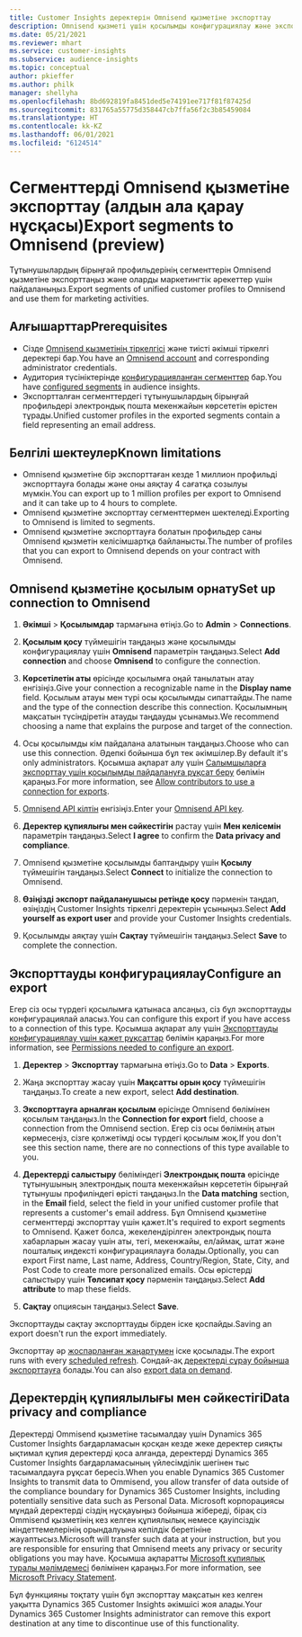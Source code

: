 ```yaml
---
title: Customer Insights деректерін Omnisend қызметіне экспорттау
description: Omnisend қызметі үшін қосылымды конфигурациялау және экспорттау жолы туралы ақпарат.
ms.date: 05/21/2021
ms.reviewer: mhart
ms.service: customer-insights
ms.subservice: audience-insights
ms.topic: conceptual
author: pkieffer
ms.author: philk
manager: shellyha
ms.openlocfilehash: 8bd692819fa8451ded5e74191ee717f81f87425d
ms.sourcegitcommit: 831765a55775d358447cb7ffa56f2c3b85459084
ms.translationtype: HT
ms.contentlocale: kk-KZ
ms.lasthandoff: 06/01/2021
ms.locfileid: "6124514"
---
```

# <a name="export-segments-to-omnisend-preview"></a><span data-ttu-id="6ad80-103">Сегменттерді Omnisend қызметіне экспорттау (алдын ала қарау нұсқасы)</span><span class="sxs-lookup"><span data-stu-id="6ad80-103">Export segments to Omnisend (preview)</span></span>

<span data-ttu-id="6ad80-104">Тұтынушылардың бірыңғай профильдерінің сегменттерін Omnisend қызметіне экспорттаңыз және оларды маркетингтік әрекеттер үшін пайдаланыңыз.</span><span class="sxs-lookup"><span data-stu-id="6ad80-104">Export segments of unified customer profiles to Omnisend and use them for marketing activities.</span></span>

## <a name="prerequisites"></a><span data-ttu-id="6ad80-105">Алғышарттар</span><span class="sxs-lookup"><span data-stu-id="6ad80-105">Prerequisites</span></span>

-   <span data-ttu-id="6ad80-106">Сізде [Omnisend қызметінің тіркелгісі](https://www.omnisend.com/) және тиісті әкімші тіркелгі деректері бар.</span><span class="sxs-lookup"><span data-stu-id="6ad80-106">You have an [Omnisend account](https://www.omnisend.com/) and corresponding administrator credentials.</span></span>
-   <span data-ttu-id="6ad80-107">Аудитория түсініктерінде [конфигурацияланған сегменттер](segments.md) бар.</span><span class="sxs-lookup"><span data-stu-id="6ad80-107">You have [configured segments](segments.md) in audience insights.</span></span>
-   <span data-ttu-id="6ad80-108">Экспортталған сегменттердегі тұтынушылардың бірыңғай профильдері электрондық пошта мекенжайын көрсететін өрістен тұрады.</span><span class="sxs-lookup"><span data-stu-id="6ad80-108">Unified customer profiles in the exported segments contain a field representing an email address.</span></span>

## <a name="known-limitations"></a><span data-ttu-id="6ad80-109">Белгілі шектеулер</span><span class="sxs-lookup"><span data-stu-id="6ad80-109">Known limitations</span></span>

- <span data-ttu-id="6ad80-110">Omnisend қызметіне бір экспорттаған кезде 1 миллион профильді экспорттауға болады және оны аяқтау 4 сағатқа созылуы мүмкін.</span><span class="sxs-lookup"><span data-stu-id="6ad80-110">You can export up to 1 million profiles per export to Omnisend and it can take up to 4 hours to complete.</span></span>
- <span data-ttu-id="6ad80-111">Omnisend қызметіне экспорттау сегменттермен шектеледі.</span><span class="sxs-lookup"><span data-stu-id="6ad80-111">Exporting to Omnisend is limited to segments.</span></span>
- <span data-ttu-id="6ad80-112">Omnisend қызметіне экспорттауға болатын профильдер саны Omnisend қызметін келісімшартқа байланысты.</span><span class="sxs-lookup"><span data-stu-id="6ad80-112">The number of profiles that you can export to Omnisend depends on your contract with Omnisend.</span></span>

## <a name="set-up-connection-to-omnisend"></a><span data-ttu-id="6ad80-113">Omnisend қызметіне қосылым орнату</span><span class="sxs-lookup"><span data-stu-id="6ad80-113">Set up connection to Omnisend</span></span>

1. <span data-ttu-id="6ad80-114">**Әкімші** > **Қосылымдар** тармағына өтіңіз.</span><span class="sxs-lookup"><span data-stu-id="6ad80-114">Go to **Admin** > **Connections**.</span></span>

1. <span data-ttu-id="6ad80-115">**Қосылым қосу** түймешігін таңдаңыз және қосылымды конфигурациялау үшін **Omnisend** параметрін таңдаңыз.</span><span class="sxs-lookup"><span data-stu-id="6ad80-115">Select **Add connection** and choose **Omnisend** to configure the connection.</span></span>

1. <span data-ttu-id="6ad80-116">**Көрсетілетін аты** өрісінде қосылымға оңай танылатын атау енгізіңіз.</span><span class="sxs-lookup"><span data-stu-id="6ad80-116">Give your connection a recognizable name in the **Display name** field.</span></span> <span data-ttu-id="6ad80-117">Қосылым атауы мен түрі осы қосылымды сипаттайды.</span><span class="sxs-lookup"><span data-stu-id="6ad80-117">The name and the type of the connection describe this connection.</span></span> <span data-ttu-id="6ad80-118">Қосылымның мақсатын түсіндіретін атауды таңдауды ұсынамыз.</span><span class="sxs-lookup"><span data-stu-id="6ad80-118">We recommend choosing a name that explains the purpose and target of the connection.</span></span>

1. <span data-ttu-id="6ad80-119">Осы қосылымды кім пайдалана алатынын таңдаңыз.</span><span class="sxs-lookup"><span data-stu-id="6ad80-119">Choose who can use this connection.</span></span> <span data-ttu-id="6ad80-120">Әдепкі бойынша бұл тек әкімшілер.</span><span class="sxs-lookup"><span data-stu-id="6ad80-120">By default it's only administrators.</span></span> <span data-ttu-id="6ad80-121">Қосымша ақпарат алу үшін [Салымшыларға экспорттау үшін қосылымды пайдалануға рұқсат беру](connections.md#allow-contributors-to-use-a-connection-for-exports) бөлімін қараңыз.</span><span class="sxs-lookup"><span data-stu-id="6ad80-121">For more information, see [Allow contributors to use a connection for exports](connections.md#allow-contributors-to-use-a-connection-for-exports).</span></span>

1. <span data-ttu-id="6ad80-122">[Omnisend API кілтін](https://support.omnisend.com/en/articles/1061890-generating-api-key) енгізіңіз.</span><span class="sxs-lookup"><span data-stu-id="6ad80-122">Enter your [Omnisend API key](https://support.omnisend.com/en/articles/1061890-generating-api-key).</span></span>

1. <span data-ttu-id="6ad80-123">**Деректер құпиялығы мен сәйкестігін** растау үшін **Мен келісемін** параметрін таңдаңыз.</span><span class="sxs-lookup"><span data-stu-id="6ad80-123">Select **I agree** to confirm the **Data privacy and compliance**.</span></span>

1. <span data-ttu-id="6ad80-124">Omnisend қызметіне қосылымды баптандыру үшін **Қосылу** түймешігін таңдаңыз.</span><span class="sxs-lookup"><span data-stu-id="6ad80-124">Select **Connect** to initialize the connection to Omnisend.</span></span>

1. <span data-ttu-id="6ad80-125">**Өзіңізді экспорт пайдаланушысы ретінде қосу** пәрменін таңдап, өзіңіздің Customer Insights тіркелгі деректерін ұсыныңыз.</span><span class="sxs-lookup"><span data-stu-id="6ad80-125">Select **Add yourself as export user** and provide your Customer Insights credentials.</span></span>

1. <span data-ttu-id="6ad80-126">Қосылымды аяқтау үшін **Сақтау** түймешігін таңдаңыз.</span><span class="sxs-lookup"><span data-stu-id="6ad80-126">Select **Save** to complete the connection.</span></span>

## <a name="configure-an-export"></a><span data-ttu-id="6ad80-127">Экспорттауды конфигурациялау</span><span class="sxs-lookup"><span data-stu-id="6ad80-127">Configure an export</span></span>

<span data-ttu-id="6ad80-128">Егер сіз осы түрдегі қосылымға қатынаса алсаңыз, сіз бұл экспорттауды конфигурациялай аласыз.</span><span class="sxs-lookup"><span data-stu-id="6ad80-128">You can configure this export if you have access to a connection of this type.</span></span> <span data-ttu-id="6ad80-129">Қосымша ақпарат алу үшін [Экспорттауды конфигурациялау үшін қажет рұқсаттар](export-destinations.md#set-up-a-new-export) бөлімін қараңыз.</span><span class="sxs-lookup"><span data-stu-id="6ad80-129">For more information, see [Permissions needed to configure an export](export-destinations.md#set-up-a-new-export).</span></span>

1. <span data-ttu-id="6ad80-130">**Деректер** > **Экспорттау** тармағына өтіңіз.</span><span class="sxs-lookup"><span data-stu-id="6ad80-130">Go to **Data** > **Exports**.</span></span>

1. <span data-ttu-id="6ad80-131">Жаңа экспорттау жасау үшін **Мақсатты орын қосу** түймешігін таңдаңыз.</span><span class="sxs-lookup"><span data-stu-id="6ad80-131">To create a new export, select **Add destination**.</span></span>

1. <span data-ttu-id="6ad80-132">**Экспорттауға арналған қосылым** өрісінде Omnisend бөлімінен қосылым таңдаңыз.</span><span class="sxs-lookup"><span data-stu-id="6ad80-132">In the **Connection for export** field, choose a connection from the Omnisend section.</span></span> <span data-ttu-id="6ad80-133">Егер сіз осы бөлімнің атын көрмесеңіз, сізге қолжетімді осы түрдегі қосылым жоқ.</span><span class="sxs-lookup"><span data-stu-id="6ad80-133">If you don't see this section name, there are no connections of this type available to you.</span></span>

1. <span data-ttu-id="6ad80-134">**Деректерді салыстыру** бөліміндегі **Электрондық пошта** өрісінде тұтынушының электрондық пошта мекенжайын көрсететін бірыңғай тұтынушы профиліндегі өрісті таңдаңыз.</span><span class="sxs-lookup"><span data-stu-id="6ad80-134">In the **Data matching** section, in the **Email** field, select the field in your unified customer profile that represents a customer's email address.</span></span> <span data-ttu-id="6ad80-135">Бұл Omnisend қызметіне сегменттерді экспорттау үшін қажет.</span><span class="sxs-lookup"><span data-stu-id="6ad80-135">It's required to export segments to Omnisend.</span></span> <span data-ttu-id="6ad80-136">Қажет болса, жекелендірілген электрондық пошта хабарларын жасау үшін аты, тегі, мекенжайы, ел/аймақ, штат және пошталық индексті конфигурациялауға болады.</span><span class="sxs-lookup"><span data-stu-id="6ad80-136">Optionally, you can export First name, Last name, Address, Country/Region, State, City, and Post Code to create more personalized emails.</span></span> <span data-ttu-id="6ad80-137">Осы өрістерді салыстыру үшін **Төлсипат қосу** пәрменін таңдаңыз.</span><span class="sxs-lookup"><span data-stu-id="6ad80-137">Select **Add attribute** to map these fields.</span></span>

1. <span data-ttu-id="6ad80-138">**Сақтау** опциясын таңдаңыз.</span><span class="sxs-lookup"><span data-stu-id="6ad80-138">Select **Save**.</span></span>

<span data-ttu-id="6ad80-139">Экспорттауды сақтау экспорттауды бірден іске қоспайды.</span><span class="sxs-lookup"><span data-stu-id="6ad80-139">Saving an export doesn't run the export immediately.</span></span>

<span data-ttu-id="6ad80-140">Экспорттау әр [жоспарланған жаңартумен](system.md#schedule-tab) іске қосылады.</span><span class="sxs-lookup"><span data-stu-id="6ad80-140">The export runs with every [scheduled refresh](system.md#schedule-tab).</span></span> <span data-ttu-id="6ad80-141">Сондай-ақ [деректерді сұрау бойынша экспорттауға](export-destinations.md#run-exports-on-demand) болады.</span><span class="sxs-lookup"><span data-stu-id="6ad80-141">You can also [export data on demand](export-destinations.md#run-exports-on-demand).</span></span> 


## <a name="data-privacy-and-compliance"></a><span data-ttu-id="6ad80-142">Деректердің құпиялылығы мен сәйкестігі</span><span class="sxs-lookup"><span data-stu-id="6ad80-142">Data privacy and compliance</span></span>

<span data-ttu-id="6ad80-143">Деректерді Ommisend қызметіне тасымалдау үшін Dynamics 365 Customer Insights бағдарламасын қосқан кезде жеке деректер сияқты ықтимал құпия деректерді қоса алғанда, деректерді Dynamics 365 Customer Insights бағдарламасының үйлесімділік шегінен тыс тасымалдауға рұқсат бересіз.</span><span class="sxs-lookup"><span data-stu-id="6ad80-143">When you enable Dynamics 365 Customer Insights to transmit data to Ommisend, you allow transfer of data outside of the compliance boundary for Dynamics 365 Customer Insights, including potentially sensitive data such as Personal Data.</span></span> <span data-ttu-id="6ad80-144">Microsoft корпорациясы мұндай деректерді сіздің нұсқауыңыз бойынша жібереді, бірақ сіз Ommisend қызметінің кез келген құпиялылық немесе қауіпсіздік міндеттемелерінің орындалуына кепілдік беретініне жауаптысыз.</span><span class="sxs-lookup"><span data-stu-id="6ad80-144">Microsoft will transfer such data at your instruction, but you are responsible for ensuring that Omnisend meets any privacy or security obligations you may have.</span></span> <span data-ttu-id="6ad80-145">Қосымша ақпаратты [Microsoft құпиялық туралы мәлімдемесі](https://go.microsoft.com/fwlink/?linkid=396732) бөлімінен қараңыз.</span><span class="sxs-lookup"><span data-stu-id="6ad80-145">For more information, see [Microsoft Privacy Statement](https://go.microsoft.com/fwlink/?linkid=396732).</span></span>

<span data-ttu-id="6ad80-146">Бұл функцияны тоқтату үшін бұл экспорттау мақсатын кез келген уақытта Dynamics 365 Customer Insights әкімшісі жоя алады.</span><span class="sxs-lookup"><span data-stu-id="6ad80-146">Your Dynamics 365 Customer Insights administrator can remove this export destination at any time to discontinue use of this functionality.</span></span>
